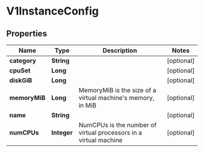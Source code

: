 # V1InstanceConfig

## Properties
Name | Type | Description | Notes
------------ | ------------- | ------------- | -------------
**category** | **String** |  |  [optional]
**cpuSet** | **Long** |  |  [optional]
**diskGiB** | **Long** |  |  [optional]
**memoryMiB** | **Long** | MemoryMiB is the size of a virtual machine&#x27;s memory, in MiB |  [optional]
**name** | **String** |  |  [optional]
**numCPUs** | **Integer** | NumCPUs is the number of virtual processors in a virtual machine |  [optional]

